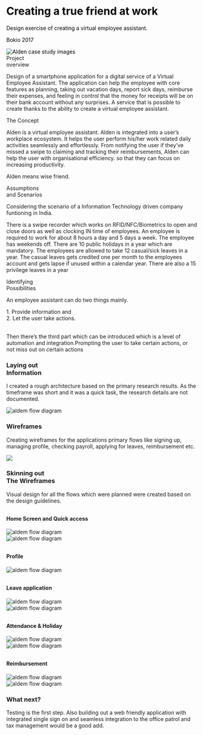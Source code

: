 
<div class="banner-wrap">
    <div style="color:#000000" class="blue-bg">
    <h1>Creating a true friend at work</h1>
    <p class="project-desc">Design exercise of creating a virtual employee assistant.</p>
    <p class="project-date">Bokio 2017</p>
    <div class="overflow-image">
        <img
        src="/images/Alden/alden_project_main.jpg"
        alt="Alden case study images"/>
        <span style="background-color:#FBF074"></span>
    </div>
</div>
<div class="resp-container">
    <div class="resp-row">
        <div class="resp-title">Project <br/>overview</div>
        <div class="resp-desc">
            <p>Design of a smartphone application for a digital service of a Virtual Employee Assistant. The application can help the employee with core features as planning, taking out vacation days, report sick days, reimburse their expenses, and feeling in control that the money for receipts will be on their bank account without any surprises. A service that is possible to create thanks to the ability to create a virtual employee assistant.
            </p>
        </div>
    </div>
    <div class="resp-row">
        <div class="resp-title">The Concept</div>
        <div class="resp-desc">
            <p>Alden is a virtual employee assistant. Alden is integrated into a user’s workplace ecosystem. It helps the user perform his/her work related daily activities seamlessly and effortlessly. From notifying the user if they’ve missed a swipe to claiming and tracking their reimbursements, Alden can help the user with organisational efficiency. so that they can focus on increasing productivity.</p>
            <p>Alden means wise friend.</p>
        </div>
    </div>
    <div class="resp-row">
        <div class="resp-title">Assumptions <br/>and Scenarios</div>
        <div class="resp-desc">
            <p>Considering the scenario of a Information Technology driven company funtioning in India. </p>
            <p>There is a swipe recorder which works on RFID/NFC/Biometrics to open and close doors as well as clocking IN time of employees. An employee is required to work for about 8 hours a day and 5 days a week. The employee has weekends off. There are 10 public holidays in a year which are mandatory. The employees are allowed to take 12 casual/sick leaves in a year. The casual leaves gets credited one per month to the employees account and gets lapse if unused within a calendar year. There are also a 15 privilege leaves in a year</p>
        </div>
    </div>
    <div class="resp-row">
        <div class="resp-title">Identifying <br/>Possibilities</div>
        <div class="resp-desc">
            <p>An employee assistant can do two things mainly.</p>
            <div>
                1. Provide information and<br/>
                2. Let the user take actions.
            </div>
            <br/>
            <p>Then there’s the third part which can be introduced which is a level of automation and integration.Prompting the user to take certain actions, or not miss out on certain actions</p>
        </div>
    </div>
</div>

<div class="step-container">
    <div class="step-row">
        <div class="step-left">
            <h3>Laying out <br/>Information</h3>
        </div>
        <div class="step-description">
            <div class="desc-row">
                <p>I created a rough architecture based on the primary research results. As the timeframe was short and it was a quick task, the research details are not documented.</p>
                <div class="img-col-1">
                    <img 
                    src="/images/Alden/Bokio_Flow.png" alt="aldem flow diagram"/>
                </div>
            </div>
        </div>
    </div>
    <div class="space-block"></div>
    <div class="step-row">
        <div class="step-left">
            <h3>Wireframes</h3>
        </div>
        <div class="step-description">
            <div class="desc-row">
                <p>Creating wireframes for the applications primary flows like signing up, managing profile, checking payroll, applying for leaves, reimbursement etc.</p>
            </div>
        </div>
    </div>
    <div class="img-col-1">
        <img 
        src="/images/Alden/Group_25_3x.png" />
    </div>
    <div class="space-block-2"></div>
    <div class="step-row">
            <div class="step-left">
                <h3>Skinning out <br/>The Wireframes</h3>
            </div>
            <div class="step-description">
                <div class="desc-row">
                    <p>Visual design for all the flows which were planned were created based on the design guidelines.</p>
                    <h4 style="margin-top:30px" class="in-header">Home Screen and Quick access</h4>
                    <div class="img-col-2 space-top-40 w-80-d">
                        <div> <img src="/images/Alden/01_Home_Copy.png" alt="aldem flow diagram"/> </div>
                        <div> <img src="/images/Alden/02_Home-DatePicker.png" alt="aldem flow diagram"/> </div>
                    </div>
                    <h4 style="margin-top:30px"  class="in-header space-top-40">Profile</h4>
                    <div class="img-col-2 space-top-40 w-80-d">
                        <div> <img src="/images/Alden/03MenuCopy.png" alt="aldem flow diagram"/> </div>
                    </div>
                    <h4 style="margin-top:30px"  class="in-header">Leave application</h4>
                    <div class="img-col-2 space-top-40 w-80-d">
                        <div> <img src="/images/Alden/06 Apply Leave - No Swipe.png" alt="aldem flow diagram"/> </div>
                        <div> <img src="/images/Alden/07 Apply Leave - No Swipe - Leave type.png" alt="aldem flow diagram"/> </div>
                    </div>
                    <h4 style="margin-top:30px"  class="in-header">Attendance & Holiday</h4>
                    <div class="img-col-2 space-top-40 w-80-d">
                        <div> <img src="/images/Alden/08 Reimbusement success.png" alt="aldem flow diagram"/> </div>
                        <div> <img src="/images/Alden/09 Leave management.png" alt="aldem flow diagram"/> </div>
                    </div>
                    <h4 style="margin-top:30px"  class="in-header">Reimbursement</h4>
                    <div class="img-col-2 space-top-40  w-80-d">
                        <div> <img src="/images/Alden/10 Reimbursement.png" alt="aldem flow diagram"/> </div>
                        <div> <img src="/images/Alden/11 Reimbursement application.png" alt="aldem flow diagram"/> </div>
                    </div>
                </div>
            </div>
        </div>
</div>
<div class="resp-container">
    <div class="resp-row">
        <div class="resp-title">
            <h3>What next?</h3>
        </div>
        <div class="resp-desc">
        Testing is the first step. Also building out a web friendly application with integrated single sign on and seamless integration to the office patrol and tax management would be a good add.
        </div>
    </div>
</div>
